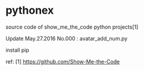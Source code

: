 # pythonex
source code of show_me_the_code python projects[1]

Update May.27.2016
No.000 : avatar_add_num.py

install pip

ref:
[1] https://github.com/Show-Me-the-Code



